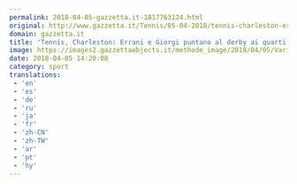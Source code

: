 ```yaml
---
permalink: 2018-04-05-gazzetta.it-1817763124.html
original: http://www.gazzetta.it/Tennis/05-04-2018/tennis-charleston-errani-giorgi-puntano-derby-quarti-260288876454.shtml
domain: gazzetta.it
title: 'Tennis, Charleston: Errani e Giorgi puntano al derby ai quarti'
image: https://images2.gazzettaobjects.it/methode_image/2018/04/05/Varie/Foto%20Varie%20-%20Trattate/6fa80c7ff07245fa9541eeb18f263114_169_xl.jpg
date: 2018-04-05 14:20:08
category: sport
translations: 
 - 'en'
 - 'es'
 - 'de'
 - 'ru'
 - 'ja'
 - 'fr'
 - 'zh-CN'
 - 'zh-TW'
 - 'ar'
 - 'pt'
 - 'hy'
---
```


